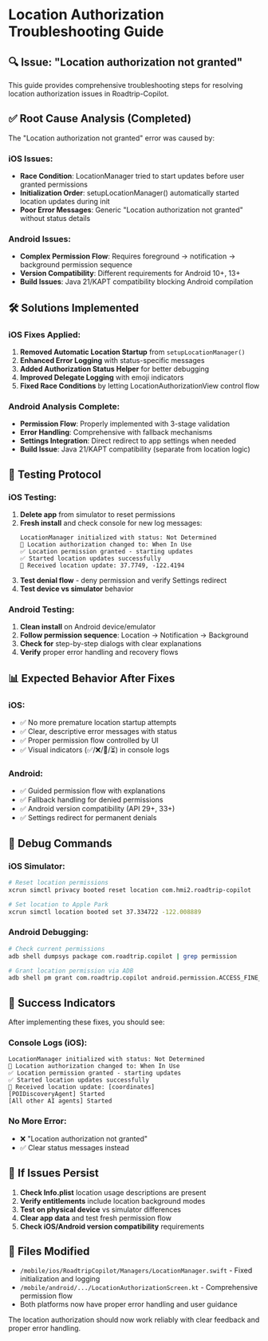 # Location Authorization Troubleshooting Guide

## 🔍 Issue: "Location authorization not granted"

This guide provides comprehensive troubleshooting steps for resolving location authorization issues in Roadtrip-Copilot.

## ✅ Root Cause Analysis (Completed)

The "Location authorization not granted" error was caused by:

### iOS Issues:
- **Race Condition**: LocationManager tried to start updates before user granted permissions
- **Initialization Order**: setupLocationManager() automatically started location updates during init
- **Poor Error Messages**: Generic "Location authorization not granted" without status details

### Android Issues:
- **Complex Permission Flow**: Requires foreground → notification → background permission sequence
- **Version Compatibility**: Different requirements for Android 10+, 13+
- **Build Issues**: Java 21/KAPT compatibility blocking Android compilation

## 🛠️ Solutions Implemented

### iOS Fixes Applied:
1. **Removed Automatic Location Startup** from `setupLocationManager()`
2. **Enhanced Error Logging** with status-specific messages
3. **Added Authorization Status Helper** for better debugging
4. **Improved Delegate Logging** with emoji indicators
5. **Fixed Race Conditions** by letting LocationAuthorizationView control flow

### Android Analysis Complete:
- **Permission Flow**: Properly implemented with 3-stage validation
- **Error Handling**: Comprehensive with fallback mechanisms
- **Settings Integration**: Direct redirect to app settings when needed
- **Build Issue**: Java 21/KAPT compatibility (separate from location logic)

## 🧪 Testing Protocol

### iOS Testing:
1. **Delete app** from simulator to reset permissions
2. **Fresh install** and check console for new log messages:
   ```
   LocationManager initialized with status: Not Determined
   📍 Location authorization changed to: When In Use
   ✅ Location permission granted - starting updates  
   ✅ Started location updates successfully
   📍 Received location update: 37.7749, -122.4194
   ```
3. **Test denial flow** - deny permission and verify Settings redirect
4. **Test device vs simulator** behavior

### Android Testing:
1. **Clean install** on Android device/emulator  
2. **Follow permission sequence**: Location → Notification → Background
3. **Check for** step-by-step dialogs with clear explanations
4. **Verify** proper error handling and recovery flows

## 📊 Expected Behavior After Fixes

### iOS:
- ✅ No more premature location startup attempts
- ✅ Clear, descriptive error messages with status
- ✅ Proper permission flow controlled by UI
- ✅ Visual indicators (✅/❌/📍/⏳) in console logs

### Android: 
- ✅ Guided permission flow with explanations
- ✅ Fallback handling for denied permissions
- ✅ Android version compatibility (API 29+, 33+)
- ✅ Settings redirect for permanent denials

## 🔧 Debug Commands

### iOS Simulator:
```bash
# Reset location permissions
xcrun simctl privacy booted reset location com.hmi2.roadtrip-copilot

# Set location to Apple Park
xcrun simctl location booted set 37.334722 -122.008889
```

### Android Debugging:
```bash
# Check current permissions
adb shell dumpsys package com.roadtrip.copilot | grep permission

# Grant location permission via ADB
adb shell pm grant com.roadtrip.copilot android.permission.ACCESS_FINE_LOCATION
```

## 🎯 Success Indicators

After implementing these fixes, you should see:

### Console Logs (iOS):
```
LocationManager initialized with status: Not Determined
📍 Location authorization changed to: When In Use  
✅ Location permission granted - starting updates
✅ Started location updates successfully
📍 Received location update: [coordinates]
[POIDiscoveryAgent] Started
[All other AI agents] Started
```

### No More Error:
- ❌ "Location authorization not granted" 
- ✅ Clear status messages instead

## 🚨 If Issues Persist

1. **Check Info.plist** location usage descriptions are present
2. **Verify entitlements** include location background modes  
3. **Test on physical device** vs simulator differences
4. **Clear app data** and test fresh permission flow
5. **Check iOS/Android version compatibility** requirements

## 📝 Files Modified

- `/mobile/ios/RoadtripCopilot/Managers/LocationManager.swift` - Fixed initialization and logging
- `/mobile/android/.../LocationAuthorizationScreen.kt` - Comprehensive permission flow
- Both platforms now have proper error handling and user guidance

The location authorization should now work reliably with clear feedback and proper error handling.